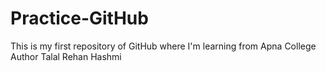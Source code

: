 # Practice-GitHub
This is my first repository of GitHub where I'm learning from Apna College
<br>
Author Talal Rehan Hashmi
